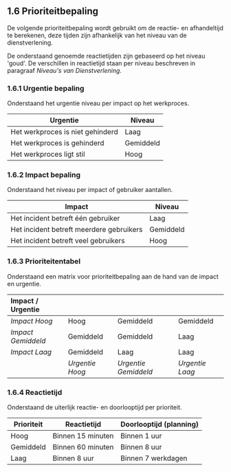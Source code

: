 ## 1.6 Prioriteitbepaling

De volgende prioriteitbepaling wordt gebruikt om de reactie- en afhandeltijd te berekenen, deze tijden zijn afhankelijk van het niveau van de dienstverlening.

De onderstaand genoemde reactietijden zijn gebaseerd op het niveau 'goud'. De verschillen in reactietijd staan per niveau beschreven in paragraaf _Niveau's van Dienstverlening_.

### 1.6.1 Urgentie bepaling

Onderstaand het urgentie niveau per impact op het werkproces.

| Urgentie                         | Niveau     |
| -------------------------------- | ---------- |
| Het werkproces is niet gehinderd | Laag       |
| Het werkproces is gehinderd      | Gemiddeld  |
| Het werkproces ligt stil         | Hoog       |

### 1.6.2 Impact bepaling

Onderstaand het niveau per impact of gebruiker aantallen.

| Impact                                   | Niveau     |
| ---------------------------------------  | ---------- |
| Het incident betreft één gebruiker       | Laag       |
| Het incident betreft meerdere gebruikers | Gemiddeld  |
| Het incident betreft veel gebruikers     | Hoog       |

### 1.6.3 Prioriteitentabel

Onderstaand een matrix voor prioriteitbepaling aan de hand van de impact en urgentie.

| Impact / Urgentie      |                     |                          |                     |
| :--------------------- | ------------------- | ------------------------ | ------------------- |
| _Impact Hoog_          | Hoog                | Gemiddeld                | Gemiddeld           |
| _Impact Gemiddeld_     | Gemiddeld           | Gemiddeld                | Laag                |
| _Impact Laag_          | Gemiddeld           | Laag                     | Laag                |
|                        | _Urgentie Hoog_     | _Urgentie Gemiddeld_     | _Urgentie Laag_     |

### 1.6.4 Reactietijd

Onderstaand de uiterlijk reactie- en doorlooptijd per prioriteit.

| Prioriteit   | Reactietijd       | Doorlooptijd (planning)   |
| ------------ | ------------      | ------------------------- |
| Hoog         | Binnen 15 minuten | Binnen 1 uur              |
| Gemiddeld    | Binnen 60 minuten | Binnen 8 uur              |
| Laag         | Binnen 8 uur      | Binnen 7 werkdagen        |
